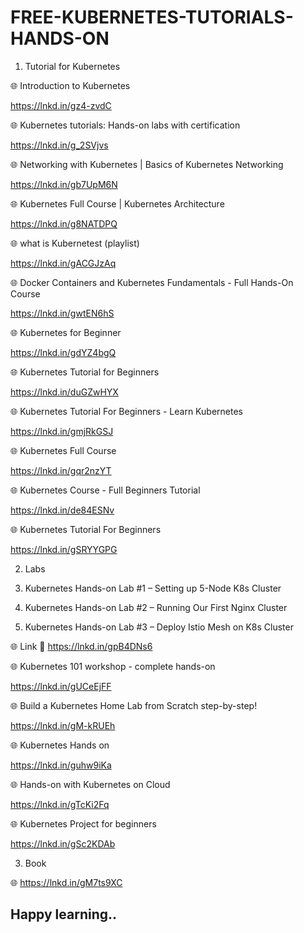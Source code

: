 # FREE-KUBERNETES-TUTORIALS-HANDS-ON


1. Tutorial for Kubernetes

🌐 Introduction to Kubernetes

https://lnkd.in/gz4-zvdC

🌐 Kubernetes tutorials:
Hands-on labs with certification

https://lnkd.in/g_2SVjvs

🌐 Networking with Kubernetes | Basics of Kubernetes Networking

https://lnkd.in/gb7UpM6N

🌐 Kubernetes Full Course | Kubernetes Architecture

https://lnkd.in/g8NATDPQ

🌐 what is Kubernetest (playlist)

https://lnkd.in/gACGJzAq

🌐 Docker Containers and Kubernetes Fundamentals - Full Hands-On Course

https://lnkd.in/gwtEN6hS

🌐 Kubernetes for Beginner

https://lnkd.in/gdYZ4bgQ

🌐 Kubernetes Tutorial for Beginners

https://lnkd.in/duGZwHYX

🌐 Kubernetes Tutorial For Beginners - Learn Kubernetes

https://lnkd.in/gmjRkGSJ

🌐 Kubernetes Full Course

https://lnkd.in/gqr2nzYT

🌐 Kubernetes Course - Full Beginners Tutorial

https://lnkd.in/de84ESNv

🌐 Kubernetes Tutorial For Beginners

https://lnkd.in/gSRYYGPG



2. Labs

1. Kubernetes Hands-on Lab #1 – Setting up 5-Node K8s Cluster

2. Kubernetes Hands-on Lab #2 – Running Our First Nginx Cluster

3. Kubernetes Hands-on Lab #3 – Deploy Istio Mesh on K8s Cluster

🌐 Link 🔗 https://lnkd.in/gpB4DNs6

🌐 Kubernetes 101 workshop - complete hands-on

https://lnkd.in/gUCeEjFF

🌐 Build a Kubernetes Home Lab from Scratch step-by-step!

https://lnkd.in/gM-kRUEh

🌐 Kubernetes Hands on

https://lnkd.in/guhw9iKa

🌐 Hands-on with Kubernetes on Cloud

https://lnkd.in/gTcKi2Fq

🌐 Kubernetes Project for beginners

https://lnkd.in/gSc2KDAb



3. Book

🌐 https://lnkd.in/gM7ts9XC 

## Happy learning..

